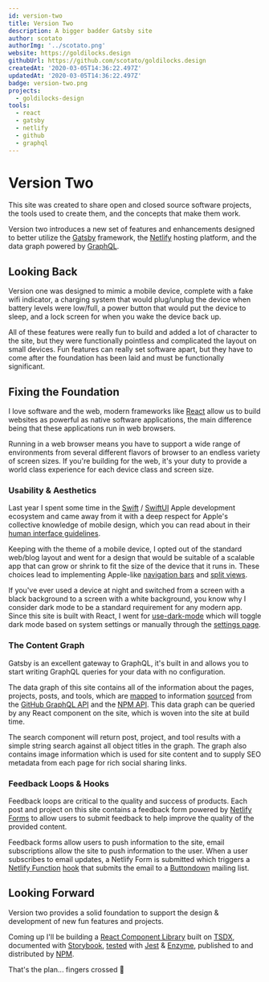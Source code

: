 ```yaml
---
id: version-two
title: Version Two
description: A bigger badder Gatsby site
author: scotato
authorImg: '../scotato.png'
website: https://goldilocks.design
githubUrl: https://github.com/scotato/goldilocks.design
createdAt: '2020-03-05T14:36:22.497Z'
updatedAt: '2020-03-05T14:36:22.497Z'
badge: version-two.png
projects:
  - goldilocks-design
tools:
  - react
  - gatsby
  - netlify
  - github
  - graphql
---
```


# Version Two
This site was created to share open and closed source software projects, the tools used to create them, and the concepts that make them work.

Version two introduces a new set of features and enhancements designed to better utilize the [Gatsby](https://www.gatsbyjs.org/) framework, the [Netlify](https://www.netlify.com/) hosting platform, and the data graph powered by [GraphQL](https://graphql.org/).

## Looking Back
Version one was designed to mimic a mobile device, complete with a fake wifi indicator, a charging system that would plug/unplug the device when battery levels were low/full, a power button that would put the device to sleep, and a lock screen for when you wake the device back up.

All of these features were really fun to build and added a lot of character to the site, but they were functionally pointless and complicated the layout on small devices. Fun features can really set software apart, but they have to come after the foundation has been laid and must be functionally significant.

## Fixing the Foundation
I love software and the web, modern frameworks like [React](https://reactjs.org/) allow us to build websites as powerful as native software applications, the main difference being that these applications run in web browsers.

Running in a web browser means you have to support a wide range of environments from several different flavors of browser to an endless variety of screen sizes. If you're building for the web, it's your duty to provide a world class experience for each device class and screen size.

### Usability & Aesthetics
Last year I spent some time in the [Swift](https://swift.org/) / [SwiftUI](https://developer.apple.com/xcode/swiftui/) Apple development ecosystem and came away from it with a deep respect for Apple's collective knowledge of mobile design, which you can read about in their [human interface guidelines](https://developer.apple.com/design/human-interface-guidelines/ios/overview/themes/).

Keeping with the theme of a mobile device, I opted out of the standard web/blog layout and went for a design that would be suitable of a scalable app that can grow or shrink to fit the size of the device that it runs in. These choices lead to implementing Apple-like [navigation bars](https://developer.apple.com/design/human-interface-guidelines/ios/bars/navigation-bars/) and [split views](https://developer.apple.com/design/human-interface-guidelines/ios/views/split-views/).

If you've ever used a device at night and switched from a screen with a black background to a screen with a white background, you know why I consider dark mode to be a standard requirement for any modern app. Since this site is built with React, I went for [use-dark-mode](https://github.com/donavon/use-dark-mode) which will toggle dark mode based on system settings or manually through the [settings page](/settings).

### The Content Graph
Gatsby is an excellent gateway to GraphQL, it's built in and allows you to start writing GraphQL queries for your data with no configuration.

The data graph of this site contains all of the information about the pages, projects, posts, and tools, which are [mapped](https://www.gatsbyjs.org/docs/gatsby-config/#mapping-node-types) to information [sourced](https://github.com/scotato/goldilocks.design/blob/master/src/plugins/sourceGithub.js) from the [GitHub GraphQL API](https://developer.github.com/v4/) and the [NPM API](https://github.com/scotato/goldilocks.design/blob/master/src/plugins/sourceNPM.js). This data graph can be queried by any React component on the site, which is woven into the site at build time.

The search component will return post, project, and tool results with a simple string search against all object titles in the graph. The graph also contains image information which is used for site content and to supply SEO metadata from each page for rich social sharing links.

### Feedback Loops & Hooks
Feedback loops are critical to the quality and success of products. Each post and project on this site contains a feedback form powered by [Netlify Forms](https://www.netlify.com/products/forms/) to allow users to submit feedback to help improve the quality of the provided content.

Feedback forms allow users to push information to the site, email subscriptions allow the site to push information to the user. When a user subscribes to email updates, a Netlify Form is submitted which triggers a [Netlify Function](https://www.netlify.com/products/functions/) [hook](https://github.com/scotato/goldilocks.design/blob/master/functions/submission-created.js) that submits the email to a [Buttondown](https://buttondown.email) mailing list.

## Looking Forward
Version two provides a solid foundation to support the design & development of new fun features and projects. 

Coming up I'll be building a [React Component Library](https://github.com/scotato/goldilocks-system) built on [TSDX](https://github.com/jaredpalmer/tsdx), documented with [Storybook](https://storybook.js.org/), [tested](https://storybook.js.org/docs/testing/react-ui-testing/) with [Jest](https://jestjs.io/) & [Enzyme](https://enzymejs.github.io/enzyme/), published to and distributed by [NPM](https://npmjs.org).

That's the plan... fingers crossed 🤞
